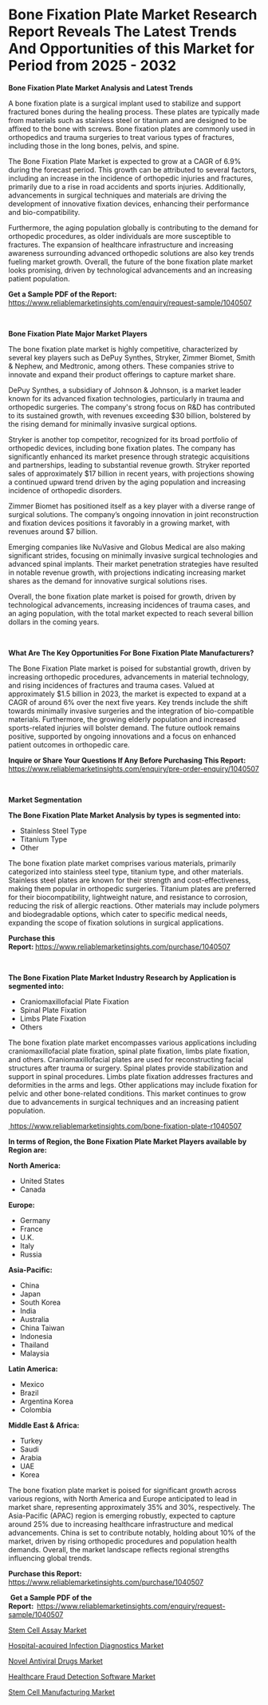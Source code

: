 <p><h1>Bone Fixation Plate Market Research Report Reveals The Latest Trends And Opportunities of this Market for Period from 2025 - 2032</h1></p><p><strong>Bone Fixation Plate Market Analysis and Latest Trends</strong></p>
<p><p>A bone fixation plate is a surgical implant used to stabilize and support fractured bones during the healing process. These plates are typically made from materials such as stainless steel or titanium and are designed to be affixed to the bone with screws. Bone fixation plates are commonly used in orthopedics and trauma surgeries to treat various types of fractures, including those in the long bones, pelvis, and spine.</p><p>The Bone Fixation Plate Market is expected to grow at a CAGR of 6.9% during the forecast period. This growth can be attributed to several factors, including an increase in the incidence of orthopedic injuries and fractures, primarily due to a rise in road accidents and sports injuries. Additionally, advancements in surgical techniques and materials are driving the development of innovative fixation devices, enhancing their performance and bio-compatibility. </p><p>Furthermore, the aging population globally is contributing to the demand for orthopedic procedures, as older individuals are more susceptible to fractures. The expansion of healthcare infrastructure and increasing awareness surrounding advanced orthopedic solutions are also key trends fueling market growth. Overall, the future of the bone fixation plate market looks promising, driven by technological advancements and an increasing patient population.</p></p>
<p><strong>Get a Sample PDF of the Report:&nbsp;</strong> <a href="https://www.reliablemarketinsights.com/enquiry/request-sample/1040507?utm_campaign=2102&utm_medium=2&utm_source=Github&utm_content=ia&utm_term=03032025&utm_id=bone-fixation-plate">https://www.reliablemarketinsights.com/enquiry/request-sample/1040507</a></p>
<p>&nbsp;</p>
<p><strong>Bone Fixation Plate Major Market Players</strong></p>
<p><p>The bone fixation plate market is highly competitive, characterized by several key players such as DePuy Synthes, Stryker, Zimmer Biomet, Smith & Nephew, and Medtronic, among others. These companies strive to innovate and expand their product offerings to capture market share.</p><p>DePuy Synthes, a subsidiary of Johnson & Johnson, is a market leader known for its advanced fixation technologies, particularly in trauma and orthopedic surgeries. The company's strong focus on R&D has contributed to its sustained growth, with revenues exceeding $30 billion, bolstered by the rising demand for minimally invasive surgical options.</p><p>Stryker is another top competitor, recognized for its broad portfolio of orthopedic devices, including bone fixation plates. The company has significantly enhanced its market presence through strategic acquisitions and partnerships, leading to substantial revenue growth. Stryker reported sales of approximately $17 billion in recent years, with projections showing a continued upward trend driven by the aging population and increasing incidence of orthopedic disorders.</p><p>Zimmer Biomet has positioned itself as a key player with a diverse range of surgical solutions. The company’s ongoing innovation in joint reconstruction and fixation devices positions it favorably in a growing market, with revenues around $7 billion.</p><p>Emerging companies like NuVasive and Globus Medical are also making significant strides, focusing on minimally invasive surgical technologies and advanced spinal implants. Their market penetration strategies have resulted in notable revenue growth, with projections indicating increasing market shares as the demand for innovative surgical solutions rises.</p><p>Overall, the bone fixation plate market is poised for growth, driven by technological advancements, increasing incidences of trauma cases, and an aging population, with the total market expected to reach several billion dollars in the coming years.</p></p>
<p>&nbsp;</p>
<p><strong>What Are The Key Opportunities For Bone Fixation Plate Manufacturers?</strong></p>
<p><p>The Bone Fixation Plate market is poised for substantial growth, driven by increasing orthopedic procedures, advancements in material technology, and rising incidences of fractures and trauma cases. Valued at approximately $1.5 billion in 2023, the market is expected to expand at a CAGR of around 6% over the next five years. Key trends include the shift towards minimally invasive surgeries and the integration of bio-compatible materials. Furthermore, the growing elderly population and increased sports-related injuries will bolster demand. The future outlook remains positive, supported by ongoing innovations and a focus on enhanced patient outcomes in orthopedic care.</p></p>
<p><strong>Inquire or Share Your Questions If Any Before Purchasing This Report:</strong> <a href="https://www.reliablemarketinsights.com/enquiry/pre-order-enquiry/1040507?utm_campaign=2102&utm_medium=2&utm_source=Github&utm_content=ia&utm_term=03032025&utm_id=bone-fixation-plate">https://www.reliablemarketinsights.com/enquiry/pre-order-enquiry/1040507</a></p>
<p>&nbsp;</p>
<p><strong>Market Segmentation</strong></p>
<p><strong>The Bone Fixation Plate Market Analysis by types is segmented into:</strong></p>
<p><ul><li>Stainless Steel Type</li><li>Titanium Type</li><li>Other</li></ul></p>
<p><p>The bone fixation plate market comprises various materials, primarily categorized into stainless steel type, titanium type, and other materials. Stainless steel plates are known for their strength and cost-effectiveness, making them popular in orthopedic surgeries. Titanium plates are preferred for their biocompatibility, lightweight nature, and resistance to corrosion, reducing the risk of allergic reactions. Other materials may include polymers and biodegradable options, which cater to specific medical needs, expanding the scope of fixation solutions in surgical applications.</p></p>
<p><strong>Purchase this Report:&nbsp;</strong><a href="https://www.reliablemarketinsights.com/purchase/1040507?utm_campaign=2102&utm_medium=2&utm_source=Github&utm_content=ia&utm_term=03032025&utm_id=bone-fixation-plate">https://www.reliablemarketinsights.com/purchase/1040507</a></p>
<p>&nbsp;</p>
<p><strong>The Bone Fixation Plate Market Industry Research by Application is segmented into:</strong></p>
<p><ul><li>Craniomaxillofacial Plate Fixation</li><li>Spinal Plate Fixation</li><li>Limbs Plate Fixation</li><li>Others</li></ul></p>
<p><p>The bone fixation plate market encompasses various applications including craniomaxillofacial plate fixation, spinal plate fixation, limbs plate fixation, and others. Craniomaxillofacial plates are used for reconstructing facial structures after trauma or surgery. Spinal plates provide stabilization and support in spinal procedures. Limbs plate fixation addresses fractures and deformities in the arms and legs. Other applications may include fixation for pelvic and other bone-related conditions. This market continues to grow due to advancements in surgical techniques and an increasing patient population.</p></p>
<p><a href="https://www.reliablemarketinsights.com/bone-fixation-plate-r1040507?utm_campaign=2102&utm_medium=2&utm_source=Github&utm_content=ia&utm_term=03032025&utm_id=bone-fixation-plate">&nbsp;https://www.reliablemarketinsights.com/bone-fixation-plate-r1040507</a></p>
<p><strong>In terms of Region, the Bone Fixation Plate Market Players available by Region are:</strong></p>
<p>
    <p> <strong> North America: </strong>
        <ul>
            <li>United States</li>
            <li>Canada</li>
        </ul>
        </p> 
    <p> <strong> Europe: </strong>
        <ul>
            <li>Germany</li>
            <li>France</li>
            <li>U.K.</li>
            <li>Italy</li>
            <li>Russia</li>
        </ul>
        </p> 
    <p> <strong> Asia-Pacific: </strong>
        <ul>
            <li>China</li>
            <li>Japan</li>
            <li>South Korea</li>
            <li>India</li>
            <li>Australia</li>
            <li>China Taiwan</li>
            <li>Indonesia</li>
            <li>Thailand</li>
            <li>Malaysia</li>
        </ul>
        </p> 
    <p> <strong> Latin America: </strong>
        <ul>
            <li>Mexico</li>
            <li>Brazil</li>
            <li>Argentina Korea</li>
            <li>Colombia</li>
        </ul>
        </p> 
    <p> <strong> Middle East & Africa: </strong>
        <ul>
            <li>Turkey</li>
            <li>Saudi</li>
            <li>Arabia</li>
            <li>UAE</li>
            <li>Korea</li>
        </ul>
    </p>
    </p>
<p><p>The bone fixation plate market is poised for significant growth across various regions, with North America and Europe anticipated to lead in market share, representing approximately 35% and 30%, respectively. The Asia-Pacific (APAC) region is emerging robustly, expected to capture around 25% due to increasing healthcare infrastructure and medical advancements. China is set to contribute notably, holding about 10% of the market, driven by rising orthopedic procedures and population health demands. Overall, the market landscape reflects regional strengths influencing global trends.</p></p>
<p><strong>Purchase this Report: </strong><a href="https://www.reliablemarketinsights.com/purchase/1040507?utm_campaign=2102&utm_medium=2&utm_source=Github&utm_content=ia&utm_term=03032025&utm_id=bone-fixation-plate">https://www.reliablemarketinsights.com/purchase/1040507</a></p>
<p>&nbsp;<strong>Get a Sample PDF of the Report:&nbsp;&nbsp;</strong><a href="https://www.reliablemarketinsights.com/enquiry/request-sample/1040507?utm_campaign=2102&utm_medium=2&utm_source=Github&utm_content=ia&utm_term=03032025&utm_id=bone-fixation-plate">https://www.reliablemarketinsights.com/enquiry/request-sample/1040507</a></p>
<p><strong></strong></p>
<p><p><a href="https://github.com/mokeleveisel/Market-Research-Report-List-1/blob/main/stem-cell-assay-market.md?utm_campaign=2102&utm_medium=2&utm_source=Github&utm_content=ia&utm_term=03032025&utm_id=bone-fixation-plate">Stem Cell Assay Market</a></p><p><a href="https://github.com/abidomamen/Market-Research-Report-List-1/blob/main/hospital-acquired-infection-diagnostics-market.md?utm_campaign=2102&utm_medium=2&utm_source=Github&utm_content=ia&utm_term=03032025&utm_id=bone-fixation-plate">Hospital-acquired Infection Diagnostics Market</a></p><p><a href="https://github.com/adelanwkadua/Market-Research-Report-List-1/blob/main/novel-antiviral-drugs-market.md?utm_campaign=2102&utm_medium=2&utm_source=Github&utm_content=ia&utm_term=03032025&utm_id=bone-fixation-plate">Novel Antiviral Drugs Market</a></p><p><a href="https://github.com/leijavaagexo/Market-Research-Report-List-1/blob/main/healthcare-fraud-detection-software-market.md?utm_campaign=2102&utm_medium=2&utm_source=Github&utm_content=ia&utm_term=03032025&utm_id=bone-fixation-plate">Healthcare Fraud Detection Software Market</a></p><p><a href="https://github.com/baheraennika/Market-Research-Report-List-1/blob/main/stem-cell-manufacturing-market.md?utm_campaign=2102&utm_medium=2&utm_source=Github&utm_content=ia&utm_term=03032025&utm_id=bone-fixation-plate">Stem Cell Manufacturing Market</a></p></p>
